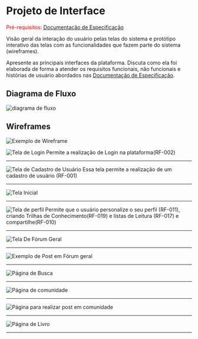 
# Projeto de Interface

<span style="color:red">Pré-requisitos: <a href="2-Especificação do Projeto.md"> Documentação de Especificação</a></span>

Visão geral da interação do usuário pelas telas do sistema e protótipo interativo das telas com as funcionalidades que fazem parte do sistema (wireframes).

 Apresente as principais interfaces da plataforma. Discuta como ela foi elaborada de forma a atender os requisitos funcionais, não funcionais e histórias de usuário abordados nas <a href="2-Especificação do Projeto.md"> Documentação de Especificação</a>.

## Diagrama de Fluxo

![diagrama de fluxo](https://github.com/user-attachments/assets/5660a2a0-5bfd-4f0a-afb9-8bbab17e5dd0)


## Wireframes




![Exemplo de Wireframe](img/homepage.png)



![Tela de Login](img/login.png)
Permite a realização de Login na plataforma(RF-002)
<hr>

![Tela de Cadastro de Usuário](img/Tela-Cadastro.png)
Essa tela permite a realização de um cadastro de usuário (RF-001)

<hr>

![Tela Inicial](img/tela-Feed.png)


<hr>

![Tela de perfil](img/tela-Perfil.png)
Permite que o usuário personalize o seu perfil (RF-011), criando Trilhas de Conhecimento(RF-019) e listas de Leitura (RF-017) e compartilhe(RF-010)

<hr>

![Tela De Fórum Geral](img/tela-exibicao-geral.png)

<hr>

![Exemplo de Post em Fórum geral](img/tela-exibicao-forum.png)

<hr>




![Página de Busca](img/Tela-Busca.png)

<hr>

![Página de comunidade](img/Tela-Comunidade.png)
<hr>

![Página para realizar post em comunidade](img/Tela-Post.png)
<hr>


![Página de Livro](img/Tela-Livro.png)
<hr>
